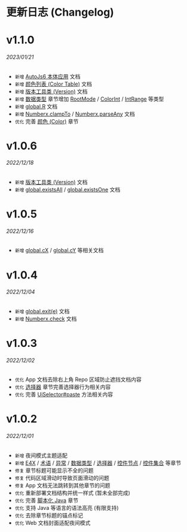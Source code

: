 # 更新日志 (Changelog)

# v1.1.0

###### 2023/01/21

- `新增` [AutoJs6 本体应用](autojs) 文档
- `新增` [颜色列表 (Color Table)](colorTable) 文档
- `新增` [版本工具类 (Version)](versionType) 文档
- `新增` [数据类型](dataTypes) 章节增加 [RootMode](dataTypes#rootmode) / [ColorInt](dataTypes#colorint) / [IntRange](dataTypes#intrange) 等类型
- `新增` [global.R](global#p-r) 文档
- `新增` [Numberx.clampTo](numberx#m-clampto) / [Numberx.parseAny](numberx#m-parseany) 文档
- `优化` 完善 [颜色 (Color)](color) 章节

# v1.0.6

###### 2022/12/18

- `新增` [版本工具类 (Version)](versionType) 文档
- `新增` [global.existsAll](global#m-existsall) / [global.existsOne](global#m-existsone) 文档

# v1.0.5

###### 2022/12/16

- `新增` [global.cX](global#m-cx) / [global.cY](global#m-cy) 等相关文档

# v1.0.4

###### 2022/12/04

- `新增` [global.exit(e)](global#exite) 文档
- `新增` [Numberx.check](numberx#m-check) 文档

# v1.0.3

###### 2022/12/02

- `优化` App 文档去除右上角 Repo 区域防止遮挡文档内容
- `优化` [选择器](uiSelectorType) 章节完善选择器行为相关内容
- `优化` 完善 [UiSelector#paste](uiSelectorType#m-paste) 方法相关内容

# v1.0.2

###### 2022/12/01

- `新增` 夜间模式主题适配
- `新增` [E4X](e4x) / [术语](glossaries) / [异常](exceptions) / [数据类型](dataTypes) / [选择器](uiSelectorType) / [控件节点](uiObjectType) / [控件集合](uiObjectCollectionType) 等章节
- `修复` 章节标题可能显示不全的问题
- `修复` 代码区域滑动时导致页面滑动的问题
- `修复` App 文档无法跳转到其他章节的问题
- `优化` 重新部署文档结构并统一样式 (暂未全部完成)
- `优化` 完善 [脚本化 Java](scriptingJava) 章节
- `优化` 支持 Java 等语言的语法高亮 (有限支持)
- `优化` 去除章节标题的锚点标记
- `优化` Web 文档封面适配夜间模式